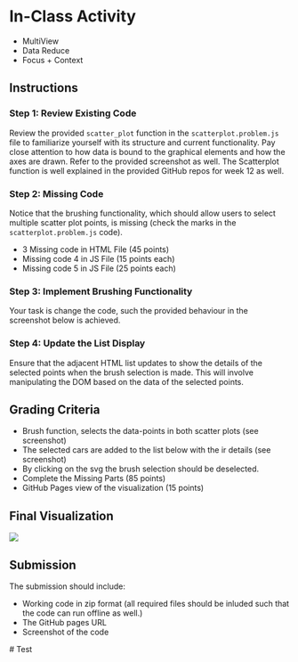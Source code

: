 
# In-Class Activity 
- MultiView 
- Data Reduce
- Focus + Context

## Instructions

### Step 1: Review Existing Code
Review the provided `scatter_plot` function in the `scatterplot.problem.js` file to familiarize yourself with its structure and current functionality. Pay close attention to how data is bound to the graphical elements and how the axes are drawn. Refer to the provided screenshot as well.
The Scatterplot function is well explained in the provided GitHub repos for week 12 as well.

### Step 2: Missing Code 
Notice that the brushing functionality, which should allow users to select multiple scatter plot points, is missing (check the marks in the `scatterplot.problem.js` code).
- 3 Missing code in HTML File (45 points) 
- Missing code 4 in JS File  (15 points each)
- Missing code 5 in JS File  (25 points each)

### Step 3: Implement Brushing Functionality
Your task is change the code, such the provided behaviour in the screenshot below is achieved.

### Step 4: Update the List Display
Ensure that the adjacent HTML list updates to show the details of the selected points when the brush selection is made. This will involve manipulating the DOM based on the data of the selected points.


## Grading Criteria
- Brush function, selects the data-points in both scatter plots (see screenshot)
- The selected cars are added to the list below with the ir details (see screenshot)
- By clicking on the svg the brush selection should be deselected.
- Complete the Missing Parts (85 points)
- GitHub Pages view of the visualization (15 points)

## Final Visualization

<img src="./FinalProduct.gif"/>

## Submission
The submission should include:
- Working code in zip format (all required files should be inluded such that the code can run offline as well.)
- The GitHub pages URL
- Screenshot of the code

#   T e s t  
 